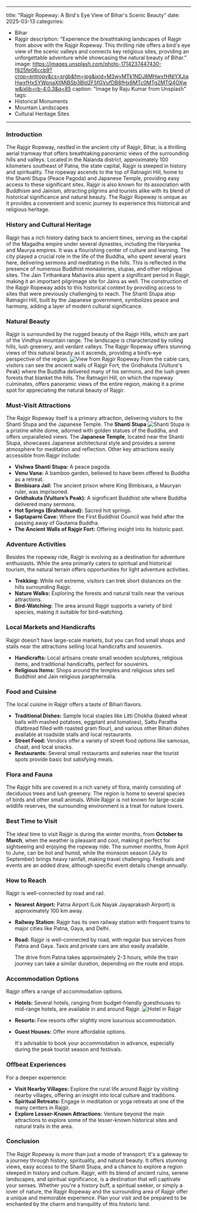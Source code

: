 
---
title: "Rajgir Ropeway: A Bird's Eye View of Bihar's Scenic Beauty"
date: 2025-03-13
categories:
  - Bihar
  - Rajgir
description: "Experience the breathtaking landscapes of Rajgir from above with the Rajgir Ropeway. This thrilling ride offers a bird's eye view of the scenic valleys and connects key religious sites, providing an unforgettable adventure while showcasing the natural beauty of Bihar."
image: https://images.unsplash.com/photo-1714237447430-f825fe06ccb9?crop=entropy&cs=srgb&fm=jpg&ixid=M3wyMTk1NDJ8MHwxfHNlYXJjaHwxfHxSYWpnaXIlMjBSb3Bld2F5fGVufDB8fHx8MTc0MTg2MTQ4OXww&ixlib=rb-4.0.3&q=85
caption: "Image by Raju Kumar from Unsplash"
tags: 
  - Historical Monuments
  - Mountain Landscapes
  - Cultural Heritage Sites
---


### **Introduction**

The Rajgir Ropeway, nestled in the ancient city of Rajgir, Bihar, is a thrilling aerial tramway that offers breathtaking panoramic views of the surrounding hills and valleys. Located in the Nalanda district, approximately 100 kilometers southeast of Patna, the state capital, Rajgir is steeped in history and spirituality. The ropeway ascends to the top of Ratnagiri Hill, home to the Shanti Stupa (Peace Pagoda) and Japanese Temple, providing easy access to these significant sites. Rajgir is also known for its association with Buddhism and Jainism, attracting pilgrims and tourists alike with its blend of historical significance and natural beauty. The Rajgir Ropeway is unique as it provides a convenient and scenic journey to experience this historical and religious heritage.

### **History and Cultural Heritage**

Rajgir has a rich history dating back to ancient times, serving as the capital of the Magadha empire under several dynasties, including the Haryanka and Maurya empires. It was a flourishing center of culture and learning. The city played a crucial role in the life of the Buddha, who spent several years here, delivering sermons and meditating in the hills. This is reflected in the presence of numerous Buddhist monasteries, stupas, and other religious sites. The Jain Tirthankara Mahavira also spent a significant period in Rajgir, making it an important pilgrimage site for Jains as well. The construction of the Rajgir Ropeway adds to this historical context by providing access to sites that were previously challenging to reach. The Shanti Stupa atop Ratnagiri Hill, built by the Japanese government, symbolizes peace and harmony, adding a layer of modern cultural significance.

###  **Natural Beauty**

Rajgir is surrounded by the rugged beauty of the Rajgir Hills, which are part of the Vindhya mountain range. The landscape is characterized by rolling hills, lush greenery, and verdant valleys. The Rajgir Ropeway offers stunning views of this natural beauty as it ascends, providing a bird’s-eye perspective of the region. <img src="placeholder_image_ropeway_view.jpg" alt="View from Rajgir Ropeway"> From the cable cars, visitors can see the ancient walls of Rajgir Fort, the Gridhakuta (Vulture's Peak) where the Buddha delivered many of his sermons, and the lush green forests that blanket the hills. The Ratnagiri Hill, on which the ropeway culminates, offers panoramic views of the entire region, making it a prime spot for appreciating the natural beauty of Rajgir.

### **Must-Visit Attractions**

The Rajgir Ropeway itself is a primary attraction, delivering visitors to the Shanti Stupa and the Japanese Temple. The **Shanti Stupa** <img src="placeholder_image_shanti_stupa.jpg" alt="Shanti Stupa"> is a pristine white dome, adorned with golden statues of the Buddha, and offers unparalleled views. The **Japanese Temple**, located near the Shanti Stupa, showcases Japanese architectural style and provides a serene atmosphere for meditation and reflection. Other key attractions easily accessible from Rajgir include:

*   **Vishwa Shanti Stupa:** A peace pagoda.
*   **Venu Vana:** A bamboo garden, believed to have been offered to Buddha as a retreat.
*   **Bimbisara Jail:** The ancient prison where King Bimbisara, a Mauryan ruler, was imprisoned.
*   **Gridhakuta (Vulture’s Peak):** A significant Buddhist site where Buddha delivered many sermons.
*   **Hot Springs (Brahmakund):** Sacred hot springs.
*   **Saptaparni Cave:** Where the First Buddhist Council was held after the passing away of Gautama Buddha.
*   **The Ancient Walls of Rajgir Fort:** Offering insight into its historic past.

### **Adventure Activities**

Besides the ropeway ride, Rajgir is evolving as a destination for adventure enthusiasts. While the area primarily caters to spiritual and historical tourism, the natural terrain offers opportunities for light adventure activities.

*   **Trekking:** While not extreme, visitors can trek short distances on the hills surrounding Rajgir.
*   **Nature Walks:** Exploring the forests and natural trails near the various attractions.
*   **Bird-Watching:** The area around Rajgir supports a variety of bird species, making it suitable for bird-watching.

### **Local Markets and Handicrafts**

Rajgir doesn't have large-scale markets, but you can find small shops and stalls near the attractions selling local handicrafts and souvenirs.

*   **Handicrafts:** Local artisans create small wooden sculptures, religious items, and traditional handicrafts, perfect for souvenirs.
*   **Religious Items:** Shops around the temples and religious sites sell Buddhist and Jain religious paraphernalia.

### **Food and Cuisine**

The local cuisine in Rajgir offers a taste of Bihari flavors.

*   **Traditional Dishes:** Sample local staples like Litti Chokha (baked wheat balls with mashed potatoes, eggplant and tomatoes), Sattu Paratha (flatbread filled with roasted gram flour), and various other Bihari dishes available at roadside stalls and local restaurants.
*   **Street Food:** Vendors offer a variety of street food options like samosas, chaat, and local snacks.
*   **Restaurants:** Several small restaurants and eateries near the tourist spots provide basic but satisfying meals.

### **Flora and Fauna**

The Rajgir hills are covered in a rich variety of flora, mainly consisting of deciduous trees and lush greenery. The region is home to several species of birds and other small animals. While Rajgir is not known for large-scale wildlife reserves, the surrounding environment is a treat for nature lovers.

### **Best Time to Visit**

The ideal time to visit Rajgir is during the winter months, from **October to March**, when the weather is pleasant and cool, making it perfect for sightseeing and enjoying the ropeway ride. The summer months, from April to June, can be hot and humid, while the monsoon season (July to September) brings heavy rainfall, making travel challenging. Festivals and events are an added draw, although specific event details change annually.

### **How to Reach**

Rajgir is well-connected by road and rail.

*   **Nearest Airport:** Patna Airport (Lok Nayak Jayaprakash Airport) is approximately 100 km away.
*   **Railway Station:** Rajgir has its own railway station with frequent trains to major cities like Patna, Gaya, and Delhi.
*   **Road:** Rajgir is well-connected by road, with regular bus services from Patna and Gaya. Taxis and private cars are also easily available.

    The drive from Patna takes approximately 2-3 hours, while the train journey can take a similar duration, depending on the route and stops.

### **Accommodation Options**

Rajgir offers a range of accommodation options.

*   **Hotels:** Several hotels, ranging from budget-friendly guesthouses to mid-range hotels, are available in and around Rajgir. <img src="placeholder_image_hotel_rajgir.jpg" alt="Hotel in Rajgir">
*   **Resorts:** Few resorts offer slightly more luxurious accommodation.
*   **Guest Houses:** Offer more affordable options.

    It's advisable to book your accommodation in advance, especially during the peak tourist season and festivals.

### **Offbeat Experiences**

For a deeper experience:

*   **Visit Nearby Villages:** Explore the rural life around Rajgir by visiting nearby villages, offering an insight into local culture and traditions.
*   **Spiritual Retreats:** Engage in meditation or yoga retreats at one of the many centers in Rajgir.
*   **Explore Lesser-Known Attractions:** Venture beyond the main attractions to explore some of the lesser-known historical sites and natural trails in the area.

### **Conclusion**

The Rajgir Ropeway is more than just a mode of transport; it's a gateway to a journey through history, spirituality, and natural beauty. It offers stunning views, easy access to the Shanti Stupa, and a chance to explore a region steeped in history and culture. Rajgir, with its blend of ancient ruins, serene landscapes, and spiritual significance, is a destination that will captivate your senses. Whether you're a history buff, a spiritual seeker, or simply a lover of nature, the Rajgir Ropeway and the surrounding area of Rajgir offer a unique and memorable experience. Plan your visit and be prepared to be enchanted by the charm and tranquility of this historic land.


